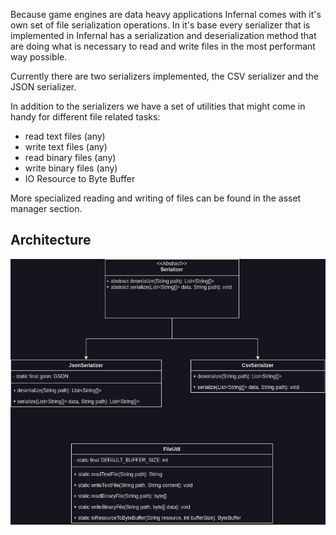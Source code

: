 Because game engines are data heavy applications Infernal comes with it's own set of file serialization operations. In it's base every serializer that is implemented in Infernal has a serialization and deserialization method that are doing what is necessary to read and write files in the most performant way possible.

Currently there are two serializers implemented, the CSV serializer and the JSON serializer.

In addition to the serializers we have a set of utilities that might come in handy for different file related tasks:
- read text files (any)
- write text files (any)
- read binary files (any)
- write binary files (any)
- IO Resource to Byte Buffer

More specialized reading and writing of files can be found in the asset manager section.

## Architecture
![Serialization](../assets/images/diagrams/serialization.png)